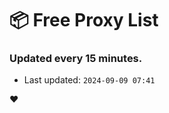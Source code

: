 # :package: Free Proxy List
### Updated every 15 minutes.

- Last updated: `2024-09-09 07:41`

:heart:
